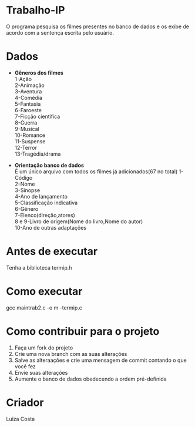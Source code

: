 # Trabalho-IP
O programa pesquisa os filmes presentes no banco de dados e os exibe de acordo com a sentença escrita pelo usuário.

# Dados
- **Gêneros dos filmes**<br />
1-Ação<br />
2-Animação<br />
3-Aventura<br />
4-Comédia<br />
5-Fantasia<br />
6-Faroeste<br />
7-Ficção científica<br />
8-Guerra<br />
9-Musical<br />
10-Romance<br />
11-Suspense<br />
12-Terror<br />
13-Tragédia/drama<br />

- **Orientação banco de dados**<br />
  É um único arquivo com todos os filmes já adicionados(67 no total)
1-Código<br />
2-Nome<br />
3-Sinopse<br />
4-Ano de lançamento<br />
5-Classificação indicativa<br />
6-Gênero<br />
7-Elenco(direção,atores)<br />
8 e 9-Livro de origem(Nome do livro,Nome do autor)<br />
10-Ano de outras adaptações<br />

# Antes de executar 
Tenha a biblioteca termip.h

# Como executar
gcc maintrab2.c -o m -termip.c

# Como contribuir para o projeto
1. Faça um fork do projeto
2. Crie uma nova branch com as suas alterações
3. Salve as alteraações e crie uma mensagem de commit contando o que você fez
4. Envie suas alterações
5. Aumente o banco de dados obedecendo a ordem pré-definida

# Criador
Luiza Costa 


